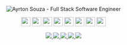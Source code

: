 <p align="center">
  <img src="https://user-images.githubusercontent.com/30063455/138171388-661c7e63-2414-496d-b84c-56e9deaf9d07.png" 
  alt="Ayrton Souza - Full Stack Software Engineer" />
</p>
<p align="center">
<img src="https://img.shields.io/badge/javascript-%235397B8.svg?&style=for-the-badge&logo=javascript&logoColor=%23F6F6F6" height="25"/>
<img src="https://img.shields.io/badge/typescript%20-%235397B8.svg?&style=for-the-badge&logo=typescript&logoColor=%23F6F6F6" height="25"/>
<img src="https://img.shields.io/badge/dart%20-%235397B8.svg?&style=for-the-badge&logo=dart&logoColor=%23F6F6F6" height="25"/>
<img src="https://img.shields.io/badge/node.js%20-%235397B8.svg?&style=for-the-badge&logo=node.js&logoColor=%23F6F6F6" height="25"/>
<img src="https://img.shields.io/badge/elixir%20-%235397B8.svg?&style=for-the-badge&logo=elixir&logoColor=%23F6F6F6" height="25"/>
<img src="https://img.shields.io/badge/react%20-%235397B8.svg?&style=for-the-badge&logo=react&logoColor=%23F6F6F6" height="25"/>
<img src="https://img.shields.io/badge/react%20native-%235397B8.svg?&style=for-the-badge&logo=react&logoColor=%23F6F6F6" height="25"/>
<img src="https://img.shields.io/badge/flutter%20-%235397B8.svg?&style=for-the-badge&logo=flutter&logoColor=%23F6F6F6" height="25"/>
</p>

<p align="center">

  <a href="https://web.whatsapp.com/send?phone=+5511941800859" alt="WhatsApp" target="_blank">
    <img src="https://img.shields.io/badge/-WhatsApp-575756?style=for-the-badge&logo=WhatsApp&logoColor=%23F6F6F6" />
  </a>

  <a href="mailto:ayrtonsouza@icloud.com" alt="iCloud" target="_blank">
    <img src="https://img.shields.io/badge/-iCloud-575756?style=for-the-badge&logo=apple&logoColor=%23F6F6F6" />
  </a>

  <a href="https://www.linkedin.com/in/ayrtonsouza" alt="LinkedIn" target="_blank">
    <img src="https://img.shields.io/badge/-LinkedIn-575756?style=for-the-badge&logo=Linkedin&logoColor=%23F6F6F6" />
  </a>

  <a href="https://github.com/ayrtonbsouza" alt="GitHub" target="_blank">
    <img src="https://img.shields.io/badge/-GitHub-575756?style=for-the-badge&logo=Github&logoColor=%23F6F6F6" />
  </a>
  
  <a href="https://medium.com/@ayrtonsouza" alt="Medium" target="_blank">
    <img src="https://img.shields.io/badge/-Medium-575756?style=for-the-badge&logo=Medium&logoColor=%23F6F6F6" />
  </a>
</p>
